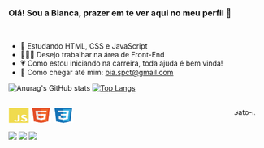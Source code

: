 ### Olá! Sou a Bianca, prazer em te ver aqui no meu perfil 👋

<br>

- 🌷 Estudando HTML, CSS e JavaScript
- 👩🏻‍💻 Desejo trabalhar na área de Front-End
- 💗 Como estou iniciando na carreira, toda ajuda é bem vinda!
- 💌 Como chegar até mim: bia.spct@gmail.com

![Anurag's GitHub stats](https://github-readme-stats.vercel.app/api?username=biancaspecot&show_icons=true&theme=dracula)
[![Top Langs](https://github-readme-stats.vercel.app/api/top-langs/?username=biancaspecot&layout=compact&theme=dracula)](https://github.com/anuraghazra/github-readme-stats)

<div style="display: inline_block"><br>
  <img align="center" alt="Bia-Js" height="30" width="40" src="https://raw.githubusercontent.com/devicons/devicon/master/icons/javascript/javascript-plain.svg">
  <img align="center" alt="Bia-HTML" height="30" width="40" src="https://raw.githubusercontent.com/devicons/devicon/master/icons/html5/html5-original.svg">
  <img align="center" alt="Bia-CSS" height="30" width="40" src="https://raw.githubusercontent.com/devicons/devicon/master/icons/css3/css3-original.svg">
  <img align="right" alt="Gato-img" height="180" style="border-radius:50%;" src="https://cdn.discordapp.com/attachments/837076719626223630/1076241885032624218/avatar.png">
</div>

<br>

<div> 
  <a href="https://instagram.com/abiaspcot/" target="_blank"><img src="https://img.shields.io/badge/-Instagram-%23E4405F?style=for-the-badge&logo=instagram&logoColor=white" target="_blank"></a>
  <a href = "mailto:bia.spct@gmail.com"><img src="https://img.shields.io/badge/Gmail-D14836?style=for-the-badge&logo=gmail&logoColor=white" target="_blank"></a>
  <a href="https://www.linkedin.com/in/bianca-c-specot-6a6558205/" target="_blank"><img src="https://img.shields.io/badge/-LinkedIn-%230077B5?style=for-the-badge&logo=linkedin&logoColor=white" target="_blank"></a> 
  
</div>



